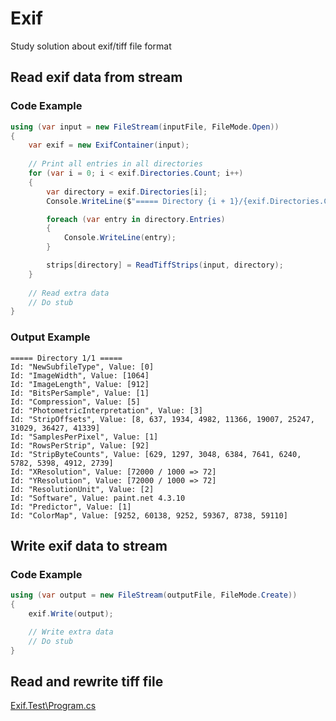 # Exif
Study solution about exif/tiff file format

## Read exif data from stream
### Code Example
```CS
using (var input = new FileStream(inputFile, FileMode.Open))
{
	var exif = new ExifContainer(input);
	
	// Print all entries in all directories
	for (var i = 0; i < exif.Directories.Count; i++)
	{
		var directory = exif.Directories[i];
		Console.WriteLine($"===== Directory {i + 1}/{exif.Directories.Count} =====");

		foreach (var entry in directory.Entries)
		{
			Console.WriteLine(entry);
		}

		strips[directory] = ReadTiffStrips(input, directory);
	}
	
	// Read extra data
	// Do stub
}
```
### Output Example
```
===== Directory 1/1 =====
Id: "NewSubfileType", Value: [0]
Id: "ImageWidth", Value: [1064]
Id: "ImageLength", Value: [912]
Id: "BitsPerSample", Value: [1]
Id: "Compression", Value: [5]
Id: "PhotometricInterpretation", Value: [3]
Id: "StripOffsets", Value: [8, 637, 1934, 4982, 11366, 19007, 25247, 31029, 36427, 41339]
Id: "SamplesPerPixel", Value: [1]
Id: "RowsPerStrip", Value: [92]
Id: "StripByteCounts", Value: [629, 1297, 3048, 6384, 7641, 6240, 5782, 5398, 4912, 2739]
Id: "XResolution", Value: [72000 / 1000 => 72]
Id: "YResolution", Value: [72000 / 1000 => 72]
Id: "ResolutionUnit", Value: [2]
Id: "Software", Value: paint.net 4.3.10
Id: "Predictor", Value: [1]
Id: "ColorMap", Value: [9252, 60138, 9252, 59367, 8738, 59110]
```

## Write exif data to stream

### Code Example
```CS
using (var output = new FileStream(outputFile, FileMode.Create))
{
	exif.Write(output);

	// Write extra data
	// Do stub
}
```

## Read and rewrite tiff file

[Exif.Test\Program.cs](https://github.com/gisellevonbingen/Exif/blob/main/Exif.Test/Program.cs)
